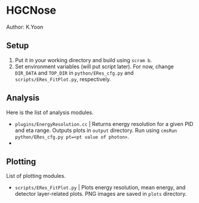 # HGCNose

Author: K.Yoon

## Setup
1. Put it in your working directory and build using `scram b`.
2. Set environment variables (will put script later). For now, change `DIR_DATA` and `TOP_DIR` in `python/ERes_cfg.py` and `scripts/ERes_FitPlot.py`, respectively.

## Analysis
Here is the list of analysis modules.
* `plugins/EnergyResolution.cc` | Returns energy resolution for a given PID and eta range. Outputs plots in `output` directory. Run using `cmsRun python/ERes_cfg.py pt=<pt value of photon>`.
*

## Plotting
List of plotting modules.
* `scripts/ERes_FitPlot.py` | Plots energy resolution, mean energy, and detector layer-related plots. PNG images are saved in `plots` directory.


